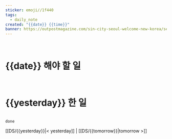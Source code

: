 ```yaml
---
sticker: emoji//1f440
tags:
  - daily_note
created: "{{date}} {{time}}"
banner: https://outpostmagazine.com/sin-city-seoul-welcome-new-korea/seoul-skyline-photo/
---
```


​

# {{date}} 해야 할 일

​


# {{yesterday}} 한 일
```tasks

done

```

[[DS/{{yesterday}}|< yesterday]] | [[DS/{{tomorrow}}|tomorrow >]]